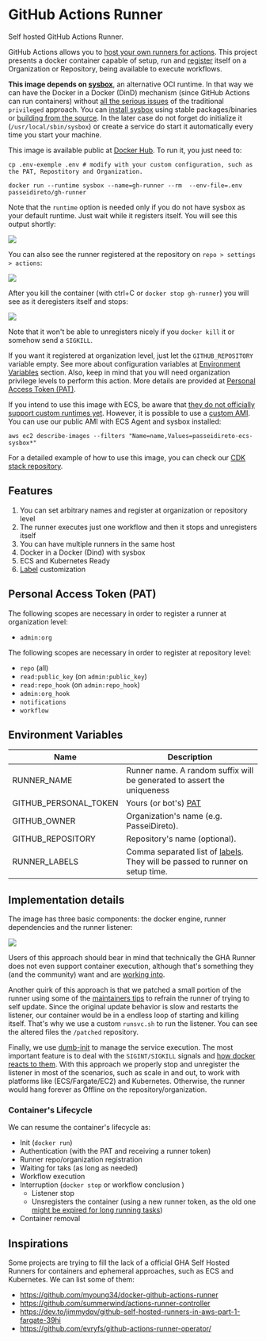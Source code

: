 # GitHub Actions Runner

Self hosted GitHub Actions Runner.

GitHub Actions allows you to [host your own runners for actions](https://docs.github.com/en/free-pro-team@latest/actions/hosting-your-own-runners/about-self-hosted-runners). This project presents a docker container capable of setup, run and [register](https://docs.github.com/en/free-pro-team@latest/actions/hosting-your-own-runners/adding-self-hosted-runners) itself on a Organization or Repository, being available to execute workflows.

**This image depends on [sysbox](https://github.com/nestybox/sysbox)**, an alternative OCI runtime. In that way we can have the Docker in a Docker (DinD) mechanism (since GitHub Actions can run containers) without [all the serious issues](https://jpetazzo.github.io/2015/09/03/do-not-use-docker-in-docker-for-ci/) of the traditional `privileged` approach. You can [install sysbox](https://github.com/nestybox/sysbox#installing-sysbox) using stable packages/binaries or [building from the source](https://github.com/nestybox/sysbox/blob/master/docs/developers-guide/build.md). In the later case do not forget do initialize it (`/usr/local/sbin/sysbox`) or create a service do start it automatically every time you start your machine.

This image is available public at [Docker Hub](https://hub.docker.com/r/passeidireto/gh-runner). To run it, you just need to:

```shell script
cp .env-exemple .env # modify with your custom configuration, such as the PAT, Repostitory and Organization.

docker run --runtime sysbox --name=gh-runner --rm  --env-file=.env passeidireto/gh-runner
```

Note that the `runtime` option is needed only if you do not have sysbox as your default runtime. Just wait while it registers itself. You will see this output shortly:

![](./docs/img/runner.png)

You can also see the runner registered at the repository on `repo > settings > actions`:

![](./docs/img/registered-runners.png)

After you kill the container (with ctrl+C or `docker stop gh-runner`) you will see as it deregisters itself and stops:

![](./docs/img/removal.png)

Note that it won't be able to unregisters nicely if you `docker kill` it or somehow send a `SIGKILL`.

If you want it registered at organization level, just let the `GITHUB_REPOSITORY` variable empty. See more about configuration variables at [Environment Variables](#environment-variables) section.  Also, keep in mind that you will need organization privilege levels to perform this action. More details are provided at [Personal Access Token (PAT)](#personal-access-token-pat).

If you intend to use this image with ECS, be aware that [they do not officially support custom runtimes yet](https://github.com/aws/containers-roadmap/issues/673). However, it is possible to use a [custom AMI](https://docs.aws.amazon.com/AWSEC2/latest/UserGuide/AMIs.html). You can use our public AMI with ECS Agent and sysbox installed:

```shell script
aws ec2 describe-images --filters "Name=name,Values=passeidireto-ecs-sysbox*"
```

For a detailed example of how to use this image, you can check our [CDK stack repository](https://github.com/PasseiDireto/gh-runner-ecs-ec2-stack).


## Features
1. You can set arbitrary names and register at organization or repository level
1. The runner executes just one workflow and then it stops and unregisters itself
1. You can have multiple runners in the same host
1. Docker in a Docker (Dind) with sysbox
1. ECS and Kubernetes Ready
1. [Label](https://docs.github.com/en/free-pro-team@latest/actions/hosting-your-own-runners/using-labels-with-self-hosted-runners) customization


## Personal Access Token (PAT)

The following scopes are necessary in order to register a runner at organization level:

- `admin:org`

The following scopes are necessary in order to register at repository level:

- `repo` (all)
- `read:public_key` (on `admin:public_key`)
- `read:repo_hook` (on `admin:repo_hook`)
- `admin:org_hook`
- `notifications`
- `workflow`

## Environment Variables

| Name | Description |
|----------|-----------|
|RUNNER_NAME| Runner name. A random suffix will be generated to assert the uniqueness |
|GITHUB_PERSONAL_TOKEN| Yours (or bot's) [PAT](https://docs.github.com/en/free-pro-team@latest/github/authenticating-to-github/creating-a-personal-access-token)|
|GITHUB_OWNER|Organization's name (e.g. PasseiDireto).|
|GITHUB_REPOSITORY| Repository's name (optional).|
|RUNNER_LABELS| Comma separated list of [labels](https://docs.github.com/en/free-pro-team@latest/actions/hosting-your-own-runners/using-labels-with-self-hosted-runners). They will be passed to runner on setup time.|

## Implementation details

The image has three basic components: the docker engine, runner dependencies and the runner listener:

![](./docs/img/runner-model.png)


Users of this approach should bear in mind that technically the GHA Runner does not even support container execution, although that's something they (and the community) want and are [working into](https://github.com/actions/runner/labels/Runner%20%3Aheart%3A%20Container).

Another quirk of this approach is that we patched a small portion of the runner using some of the [maintainers tips](https://github.com/actions/runner/issues/246#issuecomment-568638572) to refrain the runner of trying to self update. Since the original update behavior is slow and restarts the listener, our container would be in a endless loop of starting and killing itself. That's why we use a custom `runsvc.sh` to run the listener. You can see the altered files the `/patched` repository.

Finally, we use [dumb-init](https://engineeringblog.yelp.com/2016/01/dumb-init-an-init-for-docker.html) to manage the service execution. The most important feature is to deal with the `SIGINT/SIGKILL` signals and [how docker reacts to them](https://www.ctl.io/developers/blog/post/gracefully-stopping-docker-containers/). With this approach we properly stop and unregister the listener in most of the scenarios, such as scale in and out, to work with platforms like (ECS/Fargate/EC2) and Kubernetes. Otherwise, the runner would hang forever as Offline on the repository/organization.

### Container's Lifecycle

We can resume the container's lifecycle as:

- Init (`docker run`)
- Authentication (with the PAT and receiving a runner token)
- Runner repo/organization registration
- Waiting for taks (as long as needed)
- Workflow execution
- Interruption (`docker stop` or workflow conclusion )
    - Listener stop
    - Unsregisters the container (using a new runner token, as the old one [might be expired for long running tasks](https://github.com/actions/runner/issues/845))
- Container removal

## Inspirations

Some projects are trying to fill the lack of a official GHA Self Hosted Runners for containers and ephemeral approaches, such as ECS and Kubernetes. We can list some of them:

- https://github.com/myoung34/docker-github-actions-runner
- https://github.com/summerwind/actions-runner-controller
- https://dev.to/jimmydqv/github-self-hosted-runners-in-aws-part-1-fargate-39hi
- https://github.com/evryfs/github-actions-runner-operator/
